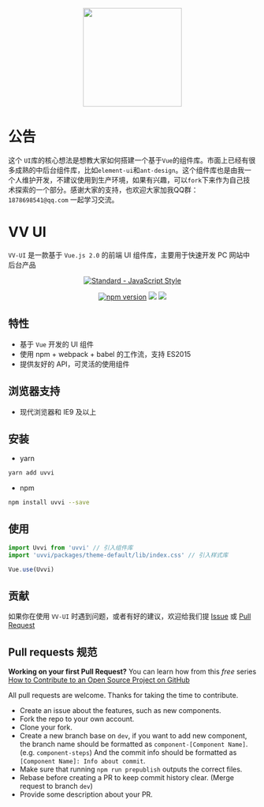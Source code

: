 <p align="center">
  <a href="https://at.aotu.io/">
    <img width="200" src="https://github.com/VV-UI/VV-UI/blob/master/examples/assets/img/logo.png">
  </a>
</p>

# 公告
这个 `UI`库的核心想法是想教大家如何搭建一个基于`Vue`的组件库。市面上已经有很多成熟的中后台组件库，比如`element-ui`和`ant-design`。这个组件库也是由我一个人维护开发，不建议使用到生产环境，如果有兴趣，可以`fork`下来作为自己技术探索的一个部分。感谢大家的支持，也欢迎大家加我QQ群：`1878698541@qq.com` 一起学习交流。

# VV UI

`VV-UI` 是一款基于 `Vue.js 2.0` 的前端 UI 组件库，主要用于快速开发 PC 网站中后台产品
<!-- [演示地址](https://vv-ui.github.io/VV-UI) -->

<p align="center">
  <a href="https://github.com/feross/standard">
    <img src="https://cdn.rawgit.com/feross/standard/master/badge.svg" alt="Standard - JavaScript Style">
  </a>
</p>
<p align="center">
<a href="https://www.npmjs.com/package/vvui"><img src="https://img.shields.io/badge/npm-1.0.4-brightgreen.svg" alt="npm version"></a> 
  <img src="https://img.shields.io/badge/build-passing-brightgreen.svg">
  <a href="https://www.npmjs.com/package/vvui"><img src="https://img.shields.io/badge/licence-MIT-blue.svg"></a> 
</p>

## 特性

- 基于 `Vue` 开发的 UI 组件
- 使用 npm + webpack + babel 的工作流，支持 ES2015
- 提供友好的 API，可灵活的使用组件

## 浏览器支持

- 现代浏览器和 IE9 及以上
<!-- - [Electron](http://electron.atom.io/) -->
<!-- - [NW.js](http://nwjs.io) -->

## 安装

- yarn

```bash
yarn add uvvi
```

- npm 

```bash
npm install uvvi --save
```

## 使用

```js
import Uvvi from 'uvvi' // 引入组件库
import 'uvvi/packages/theme-default/lib/index.css' // 引入样式库

Vue.use(Uvvi)
```

## 贡献

如果你在使用 `VV-UI` 时遇到问题，或者有好的建议，欢迎给我们提 [Issue](https://github.com/dhn610018574/UVUI/issues) 或 [Pull Request](https://github.com/dhn610018574/UVUI/pulls)


## Pull requests 规范

**Working on your first Pull Request?** You can learn how from this *free* series
[How to Contribute to an Open Source Project on GitHub](https://egghead.io/series/how-to-contribute-to-an-open-source-project-on-github)

All pull requests are welcome. Thanks for taking the time to contribute.

- Create an issue about the features, such as new components.
- Fork the repo to your own account.
- Clone your fork.
- Create a new branch base on `dev`, if you want to add new component, the branch name should be formatted as `component-[Component Name]`. (e.g. `component-steps`) And the commit info should be formatted as `[Component Name]: Info about commit`.
- Make sure that running `npm run prepublish` outputs the correct files.
- Rebase before creating a PR to keep commit history clear. (Merge request to branch `dev`)
- Provide some description about your PR.
